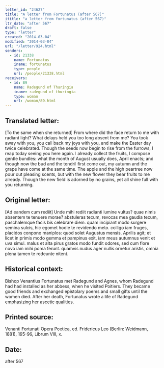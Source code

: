 ```yaml
---
letter_id: "24627"
title: "A letter from Fortunatus (after 567)"
ititle: "a letter from fortunatus (after 567)"
ltr_date: "after 567"
draft: false
type: "letter"
created: "2014-03-04"
modified: "2014-03-04"
url: "/letter/924.html"
senders:
  - id: 21338
    name: Fortunatus
    iname: fortunatus
    type: people
    url: /people/21338.html
receivers:
  - id: 89
    name: Radegund of Thuringia
    iname: radegund of thuringia
    type: woman
    url: /woman/89.html
---
```

<h2> Translated letter:</h2>[To the same when she returned]
From where did the face return to me with radiant light?
What delays held you too long absent from me?
You took away with you, you call back my joys with you,
and make the Easter day twice celebrated.
Though the seeds now begin to rise from the furrows,
I reap today seeing you here again.
I already collect the fruits, I compose gentle bundles:
what the month of August usually does, April enacts;
and though now the bud and the tendril first come out,
my autumn and the grape have come at the same time.
The apple and the high peartree now pour out pleasing scents,
but with the new flower they bear fruits to me already.
Though the new field is adorned by no grains,
yet all shine full with you returning.
<h2 class="mt-4"> Original letter:</h2>[Ad eandem cum rediit]
Unde mihi rediit radianti lumine vultus?
quae nimis absentem te tenuere morae?
abstuleras tecum, revocas mea gaudia tecum,
paschalemque facis bis celebrare diem.
quam incipiant modo surgere semina sulcis,
hic egomet hodie te revidendo meto.
colligo iam fruges, placidos conpono maniplos:
quod solet Augustus mensis, Aprilis agit;
et licet in primis modo gemma et pampinus exit,
iam meus autumnus venit et uva simul.
malus et alta pirus gratos modo fundit odores,
sed cum flore novo iam mihi poma ferunt.
quamvis nudus ager nullis ornetur aristis,
omnia plena tamen te redeunte nitent.
<h2 class="mt-4"> Historical context:</h2>Bishop Venantius Fortunatus met Radegund and Agnes, whom Radegund had had installed as her abbess, when he visited Poitiers.  They became good friends and exchanged epistolary poems and small gifts until the women died.  After her death, Fortunatus wrote a life of Radegund emphasizing her ascetic qualities.
<h2 class="mt-4"> Printed source:</h2>Venanti Fortunati Opera Poetica, ed. Fridericus Leo (Berlin:  Weidmann, 1881), 195-96, Librum VIII, x.
<h2 class="mt-4"> Date:</h2>after 567